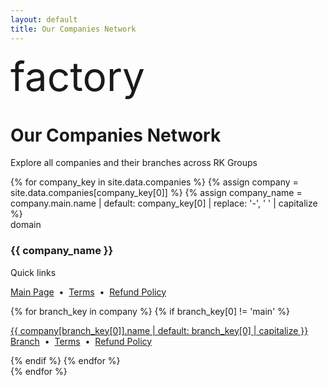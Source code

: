 ```yaml
---
layout: default
title: Our Companies Network
---
```


<div class="mui-hero mui-hero--bleed">
  <div class="mui-hero-content">
    <div class="mui-hero-icon">
      <span class="material-icons" style="font-size: 4rem;">factory</span>
    </div>
    <h1 class="mui-hero-title">Our Companies Network</h1>
    <p class="mui-hero-subtitle">Explore all companies and their branches across RK Groups</p>
  </div>

</div>

<div class="mui-features">
  <div class="mui-features-grid">
    {% for company_key in site.data.companies %}
      {% assign company = site.data.companies[company_key[0]] %}
      {% assign company_name = company.main.name | default: company_key[0] | replace: '-', ' ' | capitalize %}
      <div class="mui-feature-card">
        <span class="material-icons mui-feature-icon">domain</span>
        <h3>{{ company_name }}</h3>
        <p class="mui-text-muted">Quick links</p>
        <p>
          <a href="/companies/{{ company_key[0] }}/">Main Page</a>
          &nbsp;•&nbsp;
          <a href="/companies/{{ company_key[0] }}/terms/">Terms</a>
          &nbsp;•&nbsp;
          <a href="/companies/{{ company_key[0] }}/refund-policy/">Refund Policy</a>
        </p>
        {% for branch_key in company %}
          {% if branch_key[0] != 'main' %}
            <p>
              <a href="/companies/{{ company_key[0] }}/{{ branch_key[0] }}/">{{ company[branch_key[0]].name | default: branch_key[0] | capitalize }} Branch</a>
              &nbsp;•&nbsp;
              <a href="/companies/{{ company_key[0] }}/{{ branch_key[0] }}/terms/">Terms</a>
              &nbsp;•&nbsp;
              <a href="/companies/{{ company_key[0] }}/{{ branch_key[0] }}/refund-policy/">Refund Policy</a>
            </p>
          {% endif %}
        {% endfor %}
      </div>
    {% endfor %}
  </div>
</div>
